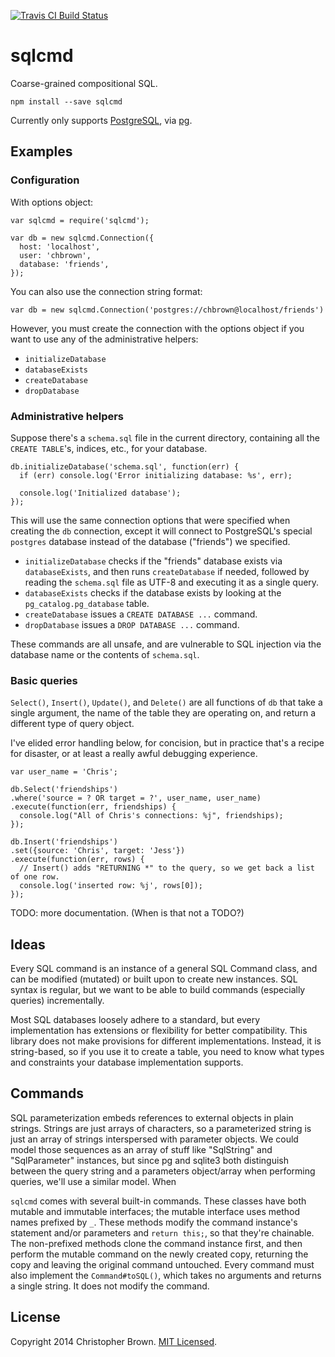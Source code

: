 [![Travis CI Build Status](https://travis-ci.org/chbrown/sqlcmd.svg)](https://travis-ci.org/chbrown/sqlcmd)

# sqlcmd

Coarse-grained compositional SQL.

    npm install --save sqlcmd

Currently only supports [PostgreSQL](http://www.postgresql.org/), via [pg](https://github.com/brianc/node-postgres).

## Examples


### Configuration

With options object:

    var sqlcmd = require('sqlcmd');

    var db = new sqlcmd.Connection({
      host: 'localhost',
      user: 'chbrown',
      database: 'friends',
    });

You can also use the connection string format:

    var db = new sqlcmd.Connection('postgres://chbrown@localhost/friends')

However, you must create the connection with the options object if you want to use any of the administrative helpers:

* `initializeDatabase`
* `databaseExists`
* `createDatabase`
* `dropDatabase`


### Administrative helpers

Suppose there's a `schema.sql` file in the current directory, containing all the `CREATE TABLE`'s, indices, etc., for your database.

    db.initializeDatabase('schema.sql', function(err) {
      if (err) console.log('Error initializing database: %s', err);

      console.log('Initialized database');
    });

This will use the same connection options that were specified when creating the `db` connection, except it will connect to PostgreSQL's special `postgres` database instead of the database ("friends") we specified.

* `initializeDatabase` checks if the "friends" database exists via `databaseExists`, and then runs `createDatabase` if needed, followed by reading the `schema.sql` file as UTF-8 and executing it as a single query.
* `databaseExists` checks if the database exists by looking at the `pg_catalog.pg_database` table.
* `createDatabase` issues a `CREATE DATABASE ...` command.
* `dropDatabase` issues a `DROP DATABASE ...` command.

These commands are all unsafe, and are vulnerable to SQL injection via the database name or the contents of `schema.sql`.


### Basic queries

`Select()`, `Insert()`, `Update()`, and `Delete()` are all functions of `db` that take a single argument, the name of the table they are operating on, and return a different type of query object.

I've elided error handling below, for concision, but in practice that's a recipe for disaster, or at least a really awful debugging experience.

    var user_name = 'Chris';

    db.Select('friendships')
    .where('source = ? OR target = ?', user_name, user_name)
    .execute(function(err, friendships) {
      console.log("All of Chris's connections: %j", friendships);
    });

    db.Insert('friendships')
    .set({source: 'Chris', target: 'Jess'})
    .execute(function(err, rows) {
      // Insert() adds "RETURNING *" to the query, so we get back a list of one row.
      console.log('inserted row: %j', rows[0]);
    });

TODO: more documentation. (When is that not a TODO?)


## Ideas

Every SQL command is an instance of a general SQL Command class, and can be modified (mutated) or built upon to create new instances. SQL syntax is regular, but we want to be able to build commands (especially queries) incrementally.

Most SQL databases loosely adhere to a standard, but every implementation has extensions or flexibility for better compatibility. This library does not make provisions for different implementations. Instead, it is string-based, so if you use it to create a table, you need to know what types and constraints your database implementation supports.


## Commands

SQL parameterization embeds references to external objects in plain strings.
Strings are just arrays of characters, so a parameterized string is just an array of strings interspersed with parameter objects.
We could model those sequences as an array of stuff like "SqlString" and "SqlParameter" instances, but since pg and sqlite3 both distinguish between the query string and a parameters object/array when performing queries, we'll use a similar model. When

`sqlcmd` comes with several built-in commands. These classes have both mutable and immutable interfaces; the mutable interface uses method names prefixed by `_`. These methods modify the command instance's statement and/or parameters and `return this;`, so that they're chainable. The non-prefixed methods clone the command instance first, and then perform the mutable command on the newly created copy, returning the copy and leaving the original command untouched. Every command must also implement the `Command#toSQL()`, which takes no arguments and returns a single string. It does not modify the command.


## License

Copyright 2014 Christopher Brown. [MIT Licensed](http://opensource.org/licenses/MIT).
